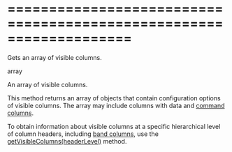 <!--**
/*-------------------------------------------
    Auto-generated file. Do not modify.
-------------------------------------------

**-->
===================================================================
===================================================================

<!--shortDescription-->
Gets an array of visible columns.
<!--/shortDescription-->

<!--returnType-->array<!--/returnType-->
<!--returnDescription-->
An array of visible columns.
<!--/returnDescription-->

<!--fullDescription-->
This method returns an array of objects that contain configuration options of visible columns. The array may include columns with data and [command columns](/Documentation/Guide/Widgets/DataGrid/Visual_Elements/#Grid_Columns/Command_Columns). 

To obtain information about visible columns at a specific hierarchical level of column headers, including [band columns](/Documentation/Guide/Widgets/DataGrid/Visual_Elements/#Grid_Columns/Band_Columns), use the [getVisibleColumns(headerLevel)](/Documentation/ApiReference/UI_Widgets/dxDataGrid/Methods/#getVisibleColumnsheaderLevel) method.
<!--/fullDescription-->